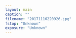```yaml
---
layout: main
caption: ""
filename: "20171116220926.jpg"
fstop: "Unknown"
exposure: "Unknown"
---
```

